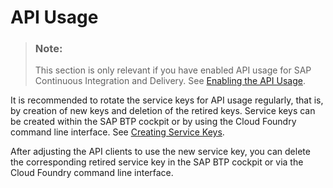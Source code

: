<!-- loioae2f233139df4697b48a589a936b6226 -->

# API Usage

> ### Note:  
> This section is only relevant if you have enabled API usage for SAP Continuous Integration and Delivery. See [Enabling the API Usage](enabling-the-api-usage-1aedc23.md).

It is recommended to rotate the service keys for API usage regularly, that is, by creation of new keys and deletion of the retired keys. Service keys can be created within the SAP BTP cockpit or by using the Cloud Foundry command line interface. See [Creating Service Keys](https://help.sap.com/viewer/65de2977205c403bbc107264b8eccf4b/Cloud/en-US/4514a14ab6424d9f84f1b8650df609ce.html).

After adjusting the API clients to use the new service key, you can delete the corresponding retired service key in the SAP BTP cockpit or via the Cloud Foundry command line interface.

